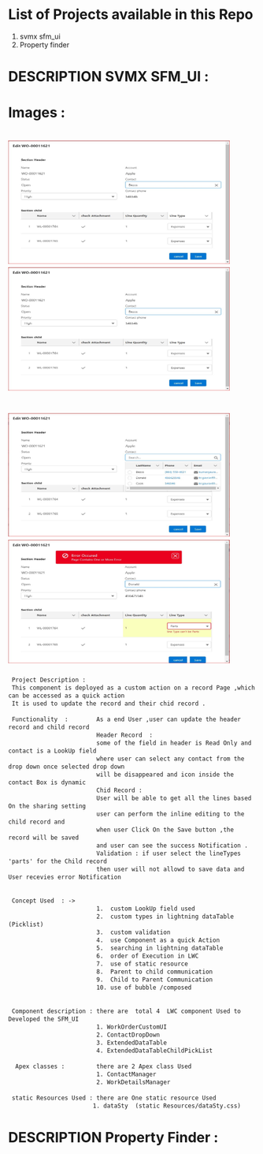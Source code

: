 
# List of Projects available in this Repo
1. svmx sfm_ui
2. Property finder

 
# DESCRIPTION SVMX SFM_UI : 
                    
# Images : 
 # <img src="images/SfmUi.JPG" width="450" height="250" >              <img src="images/SfmUi.JPG" width="450" height="250" >
 
 # <img src="images/SfmUiContactDropOpen.JPG" width="450" height="250" >     <img src="images/CaptureSfmUiErrorOpen.JPG" width="450" height="250" >

         
              
     Project Description : 
     This component is deployed as a custom action on a record Page ,which can be accessed as a quick action 
     It is used to update the record and their chid record .
     
     Functionality  :        As a end User ,user can update the header record and child record 
                             Header Record  : 
                             some of the field in header is Read Only and contact is a LookUp field 
                             where user can select any contact from the drop down once selected drop down 
                             will be disappeared and icon inside the contact Box is dynamic 
                             Chid Record : 
                             User will be able to get all the lines based On the sharing setting 
                             user can perform the inline editing to the child record and 
                             when user Click On the Save button ,the record will be saved 
                             and user can see the success Notification .
                             Validation : if user select the lineTypes 'parts' for the Child record 
                             then user will not allowd to save data and User recevies error Notification 
                           
     
     Concept Used  : ->
                             1.  custom LookUp field used 
                             2.  custom types in lightning dataTable (Picklist)
                             3.  custom validation 
                             4.  use Component as a quick Action 
                             5.  searching in lightning dataTable 
                             6.  order of Execution in LWC
                             7.  use of static resource 
                             8.  Parent to child communication 
                             9.  Child to Parent Communication 
                             10. use of bubble /composed 
                            
 
     Component description : there are  total 4  LWC component Used to Developed the SFM_UI
                             1. WorkOrderCustomUI
                             2. ContactDropDown
                             3. ExtendedDataTable
                             4. ExtendedDataTableChildPickList
                             
      Apex classes :         there are 2 Apex class Used 
                             1. ContactManager 
                             2. WorkDetailsManager
                             
     static Resources Used : there are One static resource Used 
                            1. dataSty  (static Resources/dataSty.css)
     
     
    
    
    
# DESCRIPTION Property  Finder : 
     
     


